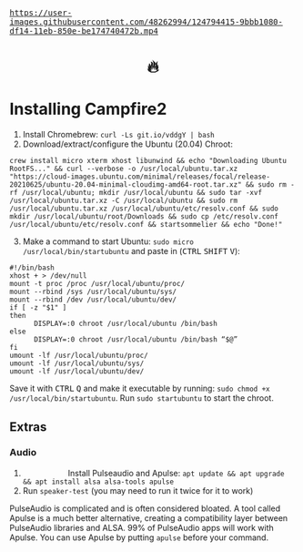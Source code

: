 <kbd>

https://user-images.githubusercontent.com/48262994/124794415-9bbb1080-df14-11eb-850e-be174740472b.mp4

<h1 align="center">🔥</h1>

</kbd>

# Installing Campfire2
1. Install Chromebrew: `curl -Ls git.io/vddgY | bash`
2. Download/extract/configure the Ubuntu (20.04) Chroot:
```
crew install micro xterm xhost libunwind && echo "Downloading Ubuntu RootFS..." && curl --verbose -o /usr/local/ubuntu.tar.xz "https://cloud-images.ubuntu.com/minimal/releases/focal/release-20210625/ubuntu-20.04-minimal-cloudimg-amd64-root.tar.xz" && sudo rm -rf /usr/local/ubuntu; mkdir /usr/local/ubuntu && sudo tar -xvf /usr/local/ubuntu.tar.xz -C /usr/local/ubuntu && sudo rm /usr/local/ubuntu.tar.xz /usr/local/ubuntu/etc/resolv.conf && sudo mkdir /usr/local/ubuntu/root/Downloads && sudo cp /etc/resolv.conf /usr/local/ubuntu/etc/resolv.conf && startsommelier && echo "Done!"
```
3. Make a command to start Ubuntu: `sudo micro /usr/local/bin/startubuntu` and paste in (<kbd>CTRL</kbd> <kbd>SHIFT</kbd> <kbd>V</kbd>):
```
#!/bin/bash
xhost + > /dev/null
mount -t proc /proc /usr/local/ubuntu/proc/
mount --rbind /sys /usr/local/ubuntu/sys/
mount --rbind /dev /usr/local/ubuntu/dev/
if [ -z "$1" ]
then
      DISPLAY=:0 chroot /usr/local/ubuntu /bin/bash
else
      DISPLAY=:0 chroot /usr/local/ubuntu /bin/bash “$@”
fi
umount -lf /usr/local/ubuntu/proc/
umount -lf /usr/local/ubuntu/sys/
umount -lf /usr/local/ubuntu/dev/
```  
Save it with <kbd>CTRL</kbd> <kbd>Q</kbd> and make it executable by running: `sudo chmod +x /usr/local/bin/startubuntu`. Run `sudo startubuntu` to start the chroot.

## Extras
### Audio
1. <kbd><img height="15" width="75" src="https://assets.ubuntu.com/v1/048f7fde-ubuntu_black-orange_hex.jpg"></img></kbd> Install Pulseaudio and Apulse: `apt update && apt upgrade && apt install alsa alsa-tools apulse`
2. Run `speaker-test` (you may need to run it twice for it to work)

PulseAudio is complicated and is often considered bloated. A tool called Apulse is a much better alternative, creating a compatibility layer between PulseAudio libraries and ALSA. 99% of PulseAudio apps will work with Apulse. You can use Apulse by putting `apulse` before your command.
